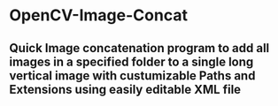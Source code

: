 # OpenCV-Image-Concat
## Quick Image concatenation program to add all images in a specified folder to a single long vertical image with custumizable Paths and Extensions using easily editable XML file  
